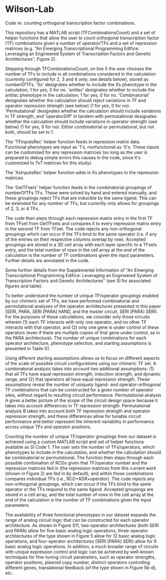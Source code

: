 # Wilson-Lab
Code re. counting orthogonal transcription factor combinations.

This repository has a MATLAB script (TFCombinationsCount) and a set of helper functions that allow the user to count orthogonal transcription factor (TF) combinations given a number of operator/TFs and a set of repression matrices (e.g. "An Emerging Transcriptional Programming Edifice: Leveraging an Engineered System of Transcription Factors and Genetic Architectures", Figure 2).

Stepping through TFCombinationsCount, on line 5 the user chooses the number of TFs to include in all combinations considered in the calculation (currently configured for 2, 3 and 4 only; see details below), stored as numberOfTFs. 'Xs' designates whether to include the Xs phenotype in the calculation; 1 for yes, 0 for no. 'antilac' designates whether to include the antilac phenotype in the calculation; 1 for yes, 0 for no. 'Combinatorial' designates whether the calculation should reject variations in TF and operator repression strength (see below) (1 for yes, 0 for no). 'Permutational' designates whether the calculation should include variations in TF strength, and 'operatorDiff' in tandem with permutational designates whether the calculation should include variations in operator strength (see below) (1 for yes, 0 for no). Either combinatorial or permutational, but not both, should be set to 1. 

The 'TFinputsRec' helper function feeds in repression matrix data. Functional phenotypes are input as '1's, nonfunctional as '0's. These inputs can be customized for any repression matrices (so long as the user is prepared to debug simple errors this causes in the code, since it's customized to 7x7 matrices for this study). 

The 'XsInputsRec' helper function adds in Xs phenotypes to the repression matrices.

The 'GetTFsets' helper function feeds in the combinatorial groupings of numberOfTFs TFs. These were solved by hand and entered manually, and these groupings reject TFs that are inducible by the same ligand. This can be extended for any number of TFs, but currently only allows for groupings of 2, 3, or 4 TFs. 

The code then steps through each repression matrix entry in the first TF from TFset from GetTFsets and compares it to every repression matrix entry in the second TF from TFset. The code rejects any non-orthogonal groupings which can occur if the TFs bind to the same operator (i.e. if any of the entries on their respective columns overlap by row). Accepted groupings are stored in a 3D cell array with each layer specific to a TFsets entry, and the total number of rows in the cell array at the end of the calculation is the number of TF combinations given the input parameters. Further details are annotated in the code.


Some further details from the Supplemental Information of "An Emerging Transcriptional Programming Edifice: Leveraging an Engineered System of Transcription Factors and Genetic Architectures" (see SI for associated figures and table):

To better understand the number of unique TF/operator groupings enabled by our chimeric set of TFs, we have performed combinatorial and permutational analyses of the operator architectures presented in this paper (SERI, PARA, SERI [PARA] hAND, and the master circuit, SERI [PARA] SERI). For the purposes of these calculations, we consider only those circuits wherein (1) each TF interacts with only one operator, and no other TF interacts with that operator, and (2) only one gene is under control of these operators (even if there are multiple copies of that gene under control, as in the PARA architecture). The number of unique combinations for each operator architecture, phenotype selection, and starting assumptions is presented in Table S1.

Using different starting assumptions allows us to focus on different aspects of the scale of possible circuit configurations using our chimeric TF set. A combinatorial analysis takes into account two additional assumptions: (1) that all TFs have equal repression strength, induction strength, and dynamic range, and (2) that operators all have equal repression strength. These assumptions reveal the number of uniquely ligand- and operator-orthogonal TF combinations that can be constructed for a given number of operator sites, without regard to resulting circuit performance. Permutational analysis A gives a better picture of the scope of the circuit design space because it takes into account differences in TF repression strength. Permutational analysis B takes into account both TF repression strength and operator repression strength, and these differences allow for tunable circuit performance and better represent the inherent variability in performance across unique TFs and operator positions.

Counting the number of unique TF/operator groupings from our dataset is achieved using a custom MATLAB script and set of helper functions available as SI Code 1. The user sets the number of TFs/operators, which phenotypes to include in the calculation, and whether the calculation should be combinatorial or permutational. The function then steps through each possible combination of RCDs given that TF/operator number and the repression matrices fed in (the repression matrices from this current work (shown in Figure 2) are fed in by default), and within those combinations compares individual TFs (i.e., RCD+ADR+operator). The code rejects any non-orthogonal groupings, which can occur if the TFs bind to the same operator or the TFs respond to the same ligand. Accepted groupings are stored in a cell array, and the total number of rows in the cell array at the end of the calculation is the number of TF combinations given the input parameters.

The availability of three functional phenotypes in our dataset expands the range of analog circuit logic that can be constructed for each operator architecture. As shown in Figure S11, two-operator architectures (both SERI and PARA) allow for five basic analog logic operations, three-operator architectures of the type shown in Figure 5 allow for 12 basic analog logic operations, and four-operator architectures (SERI [PARA] SERI) allow for 9 basic analog logic operations. In addition, a much broader range of circuits with unique expression control and logic can be achieved by well-known techniques for fine-tuning circuit parameters, such as operator strengths, operator positions, plasmid copy number, distinct operators controlling different genes, translational feedback (of the type shown in Figure 5b-d), etc..
